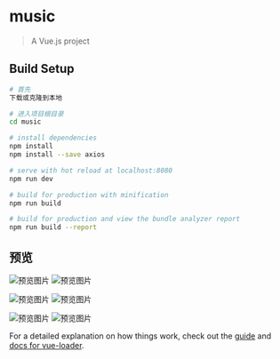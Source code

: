 # music

> A Vue.js project

## Build Setup

``` bash
# 首先
下载或克隆到本地

# 进入项目根目录
cd music

# install dependencies
npm install
npm install --save axios

# serve with hot reload at localhost:8080
npm run dev

# build for production with minification
npm run build

# build for production and view the bundle analyzer report
npm run build --report
```
## 预览
![预览图片](https://github.com/satin520/music/blob/master/static/images/img1.jpg)
![预览图片](https://github.com/satin520/music/blob/master/static/images/img2.jpg)

![预览图片](https://github.com/satin520/music/blob/master/static/images/img3.jpg)
![预览图片](https://github.com/satin520/music/blob/master/static/images/img4.jpg)

![预览图片](https://github.com/satin520/music/blob/master/static/images/img5.jpg)
![预览图片](https://github.com/satin520/music/blob/master/static/images/img6.jpg)


For a detailed explanation on how things work, check out the [guide](http://vuejs-templates.github.io/webpack/) and [docs for vue-loader](http://vuejs.github.io/vue-loader).

